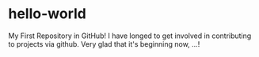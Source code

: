 # hello-world
My First Repository in GitHub!
I have longed to get involved in contributing to projects via github.
Very glad that it's beginning now, ...! 
